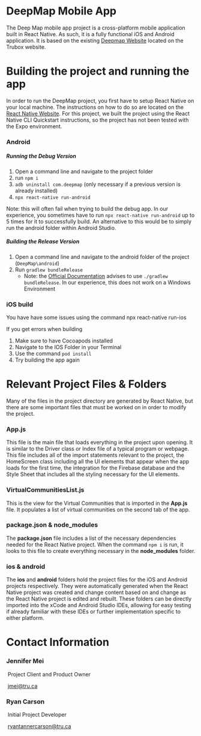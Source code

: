 # DeepMap Mobile App

The Deep Map mobile app project is a cross-platform mobile application built in React Native. As such, it is a fully functional iOS and Android application. It is based on the existing [Deepmap Website](https://github.com/djryancarson/Deep-Map) located on the Trubox website.

# Building the project and running the app

In order to run the DeepMap project, you first have to setup React Native on your local machine. The instructions on how to do so are located on the [React Native Website](https://reactnative.dev/docs/environment-setup). For this project, we built the project using the React Native CLI Quickstart instructions, so the project has not been tested with the Expo environment.

### Android

##### Running the Debug Version

1. Open a command line and navigate to the project folder 
2. run `npm i`
3. `adb uninstall com.deepmap` (only necessary if a previous version is already installed)
4. `npx react-native run-android`

Note: this will often fail when trying to build the debug app. In our experience, you sometimes have to run `npx react-native run-android` up to 5 times for it to successfully build. An alternative to this would be to simply run the android folder within Android Studio.

##### Building the Release Version

1. Open a command line and navigate to the android folder of the project (`DeepMap\android`)
2. Run `gradlew bundleRelease`
   * Note: the [Official Documentation](https://reactnative.dev/docs/signed-apk-android) advises to use `./gradlew bundleRelease`. In our experience, this does not work on a Windows Environment


### iOS build

You have have some issues using the command npx react-native run-ios

If you get errors when building 
 1. Make sure to have Cocoapods installed
 2. Navigate to the IOS Folder in your Terminal
 3. Use the command `pod install`
 4. Try building the app again

# Relevant Project Files & Folders

Many of the files in the project directory are generated by React Native, but there are some important files that must be worked on in order to modify the project.

### App.js

This file is the main file that loads everything in the project upon opening. It is similar to the Driver class or Index file of a typical program or webpage. This file includes all of the import statements relevant to the project, the HomeScreen class including all the UI elements that appear when the app loads for the first time, the integration for the Firebase database and the Style Sheet that includes all the styling necessary for the UI elements.

### VirtualCommunitiesList.js

This is the view for the Virtual Communities that is imported in the **App.js** file. It populates a list of virtual communities on the second tab of the app.

### package.json & node_modules

The **package.json** file includes a list of the necessary dependencies needed for the React Native project. When the command `npm i` is run, it looks to this file to create everything necessary in the **node_modules** folder.

### ios & android

The **ios** and **android** folders hold the project files for the iOS and Android projects respectively. They were automatically generated when the React Native project was created and change content based on and change as the React Native project is edited and rebuilt. These folders can be directly imported into the xCode and Android Studio IDEs, allowing for easy testing if already familiar with these IDEs or further implementation specific to either platform.

# Contact Information

### Jennifer Mei

​	Project Client and Product Owner

​	[jmei@tru.ca](mailto:jmei@tru.ca)

### Ryan Carson

​	Initial Project Developer

​	ryantannercarson@tru.ca